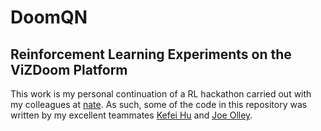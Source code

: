 # DoomQN
## Reinforcement Learning Experiments on the ViZDoom Platform

This work is my personal continuation of a RL hackathon carried out with my colleagues at [nate](https://www.nate.tech/).
As such, some of the code in this repository was written by my excellent teammates [Kefei Hu](https://github.com/CuriousKomodo)
and [Joe Olley](https://github.com/YelloJW).



